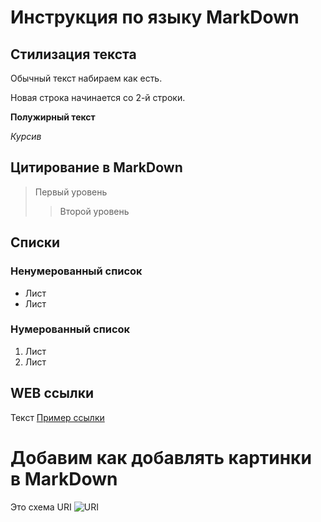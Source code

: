 # Инструкция по языку MarkDown

## Стилизация текста

Обычный текст набираем как есть.

Новая строка начинается со 2-й строки.

**Полужирный текст** 

*Курсив*

## Цитирование в MarkDown
> Первый уровень
>> Второй уровень

## Списки
### Ненумерованный список
* Лист
* Лист

### Нумерованный список
1. Лист
2. Лист

## WEB ссылки

Текст [Пример ссылки](http.example.com 'Всплывающая подсказка')

# Добавим как добавлять картинки в MarkDown
Это схема URI
![URI](1.png) 

